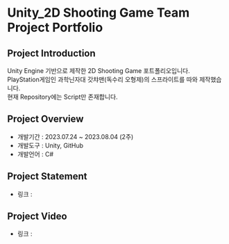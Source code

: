 # Unity_2D Shooting Game Team Project Portfolio
## Project Introduction
Unity Engine 기반으로 제작한 2D Shooting Game 포트폴리오입니다.
<br/>PlayStation게임인 과학닌자대 갓챠맨(독수리 오형제)의 스프라이트를 따와 제작했습니다.
<br/>현재 Repository에는 Script만 존재합니다.

## Project Overview
- 개발기간 : 2023.07.24 ~ 2023.08.04 (2주)
- 개발도구 : Unity, GitHub
- 개발언어 : C#

## Project Statement
- 링크 : 

## Project Video
- 링크 : 
